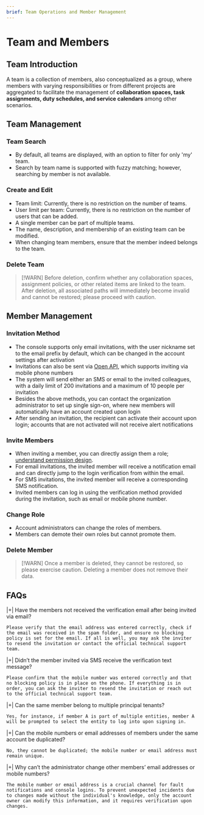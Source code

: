 ```yaml
---
brief: Team Operations and Member Management
---
```


# Team and Members

## Team Introduction
A team is a collection of members, also conceptualized as a group, where members with varying responsibilities or from different projects are aggregated to facilitate the management of **collaboration spaces, task assignments, duty schedules, and service calendars** among other scenarios.

## Team Management

### Team Search

- By default, all teams are displayed, with an option to filter for only 'my' team.
- Search by team name is supported with fuzzy matching; however, searching by member is not available.

### Create and Edit

- Team limit: Currently, there is no restriction on the number of teams.
- User limit per team: Currently, there is no restriction on the number of users that can be added.
- A single member can be part of multiple teams.
- The name, description, and membership of an existing team can be modified.
- When changing team members, ensure that the member indeed belongs to the team.

### Delete Team

> [!WARN]
> Before deletion, confirm whether any collaboration spaces, assignment policies, or other related items are linked to the team.
> After deletion, all associated paths will immediately become invalid and cannot be restored; please proceed with caution.

## Member Management

### Invitation Method

- The console supports only email invitations, with the user nickname set to the email prefix by default, which can be changed in the account settings after activation
- Invitations can also be sent via [Open API](https://developer.flashcat.cloud/api-110655699), which supports inviting via mobile phone numbers
- The system will send either an SMS or email to the invited colleagues, with a daily limit of 200 invitations and a maximum of 10 people per invitation
- Besides the above methods, you can contact the organization administrator to set up single sign-on, where new members will automatically have an account created upon login
- After sending an invitation, the recipient can activate their account upon login; accounts that are not activated will not receive alert notifications

### Invite Members

- When inviting a member, you can directly assign them a role; [understand permission design](https://docs.flashcat.cloud/zh/flashduty/permission-overview).
- For email invitations, the invited member will receive a notification email and can directly jump to the login verification from within the email.
- For SMS invitations, the invited member will receive a corresponding SMS notification.
- Invited members can log in using the verification method provided during the invitation, such as email or mobile phone number.

### Change Role

- Account administrators can change the roles of members.
- Members can demote their own roles but cannot promote them.

### Delete Member
> [!WARN]
> Once a member is deleted, they cannot be restored, so please exercise caution.
> Deleting a member does not remove their data.

## FAQs

|+| Have the members not received the verification email after being invited via email?

    Please verify that the email address was entered correctly, check if the email was received in the spam folder, and ensure no blocking policy is set for the email. If all is well, you may ask the inviter to resend the invitation or contact the official technical support team.

|+| Didn’t the member invited via SMS receive the verification text message?

    Please confirm that the mobile number was entered correctly and that no blocking policy is in place on the phone. If everything is in order, you can ask the inviter to resend the invitation or reach out to the official technical support team.

|+| Can the same member belong to multiple principal tenants?

    Yes, for instance, if member A is part of multiple entities, member A will be prompted to select the entity to log into upon signing in.

|+| Can the mobile numbers or email addresses of members under the same account be duplicated?

    No, they cannot be duplicated; the mobile number or email address must remain unique.

|+| Why can’t the administrator change other members’ email addresses or mobile numbers?

    The mobile number or email address is a crucial channel for fault notifications and console logins. To prevent unexpected incidents due to changes made without the individual's knowledge, only the account owner can modify this information, and it requires verification upon changes.